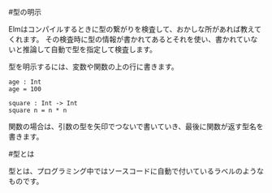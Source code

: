 #型の明示

Elmはコンパイルするときに型の繋がりを検査して、おかしな所があれば教えてくれます。
その検査時に型の情報が書かれてあるとそれを使い、書かれていないと推論して自動で型を指定して検査します。

型を明示するには、変数や関数の上の行に書きます。

```
age : Int
age = 100

square : Int -> Int
square n = n * n

```

関数の場合は、引数の型を矢印でつないで書いていき、最後に関数が返す型名を書きます。

#型とは

型とは、プログラミング中ではソースコードに自動で付いているラベルのようなものです。
